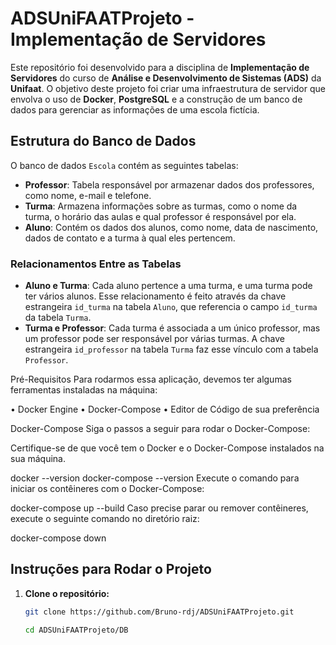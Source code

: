 # ADSUniFAATProjeto - Implementação de Servidores

Este repositório foi desenvolvido para a disciplina de **Implementação de Servidores** do curso de **Análise e Desenvolvimento de Sistemas (ADS)** da **Unifaat**. O objetivo deste projeto foi criar uma infraestrutura de servidor que envolva o uso de **Docker**, **PostgreSQL** e a construção de um banco de dados para gerenciar as informações de uma escola fictícia.

## Estrutura do Banco de Dados

O banco de dados `Escola` contém as seguintes tabelas:

- **Professor**: Tabela responsável por armazenar dados dos professores, como nome, e-mail e telefone.
- **Turma**: Armazena informações sobre as turmas, como o nome da turma, o horário das aulas e qual professor é responsável por ela.
- **Aluno**: Contém os dados dos alunos, como nome, data de nascimento, dados de contato e a turma à qual eles pertencem.

### Relacionamentos Entre as Tabelas

- **Aluno e Turma**: Cada aluno pertence a uma turma, e uma turma pode ter vários alunos. Esse relacionamento é feito através da chave estrangeira `id_turma` na tabela `Aluno`, que referencia o campo `id_turma` da tabela `Turma`.
- **Turma e Professor**: Cada turma é associada a um único professor, mas um professor pode ser responsável por várias turmas. A chave estrangeira `id_professor` na tabela `Turma` faz esse vínculo com a tabela `Professor`.

Pré-Requisitos
Para rodarmos essa aplicação, devemos ter algumas ferramentas instaladas na máquina:

• Docker Engine
• Docker-Compose
• Editor de Código de sua preferência

Docker-Compose
Siga o passos a seguir para rodar o Docker-Compose:

Certifique-se de que você tem o Docker e o Docker-Compose instalados na sua máquina.

docker --version
docker-compose --version
Execute o comando para iniciar os contêineres com o Docker-Compose:

docker-compose up --build
Caso precise parar ou remover contêineres, execute o seguinte comando no diretório raiz:

docker-compose down

## Instruções para Rodar o Projeto

1. **Clone o repositório:**
   ```bash
   git clone https://github.com/Bruno-rdj/ADSUniFAATProjeto.git

   cd ADSUniFAATProjeto/DB
